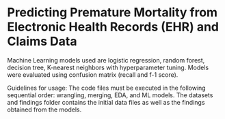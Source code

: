 # Predicting Premature Mortality from Electronic Health Records (EHR) and Claims Data 
Machine Learning models used are logistic regression, random forest, decision tree, K-nearest neighbors with hyperparameter tuning. Models were evaluated using confusion matrix (recall and f-1 score).

Guidelines for usage:
The code files must be executed in the following sequential order: wrangling, merging, EDA, and ML models.
The datasets and findings folder contains the initial data files as well as the findings obtained from the models.
